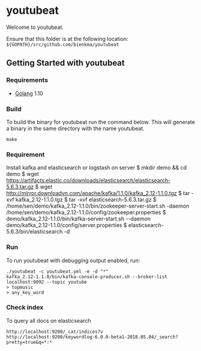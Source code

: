 # youtubeat

Welcome to youtubeat.

Ensure that this folder is at the following location:
`${GOPATH}/src/github.com/bienkma/youtubeat`

## Getting Started with youtubeat

### Requirements

* [Golang](https://golang.org/dl/) 1.10

### Build

To build the binary for youtubeat run the command below. This will generate a binary
in the same directory with the name youtubeat.

```
make
```

### Requirement 
Install kafka and elasticsearch or logstash on server
$ mkdir demo && cd demo
$ wget https://artifacts.elastic.co/downloads/elasticsearch/elasticsearch-5.6.3.tar.gz
$ wget http://mirror.downloadvn.com/apache/kafka/1.1.0/kafka_2.12-1.1.0.tgz
$ tar -xvf kafka_2.12-1.1.0.tgz
$ tar -xvf elasticsearch-5.6.3.tar.gz
$ /home/sen/demo/kafka_2.12-1.1.0/bin/zookeeper-server-start.sh -daemon /home/sen/demo/kafka_2.12-1.1.0/config/zookeeper.properties
$ demo/kafka_2.12-1.1.0/bin/kafka-server-start.sh --daemon demo/kafka_2.12-1.1.0/config/server.properties
$ elasticsearch-5.6.3/bin/elasticsearch -d

### Run

To run youtubeat with debugging output enabled, run:

```
./youtubeat -c youtubeat.yml -e -d "*"
kafka_2.12-1.1.0/bin/kafka-console-producer.sh --broker-list localhost:9092 --topic youtube
> topmusic
> any_key_word
```
### Check index
To query all docs on elasticsearch
```
http://localhost:9200/_cat/indices?v
http://localhost:9200/keywordlog-6.0.0-beta1-2018.05.04/_search?pretty=true&q=*:*
```

